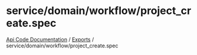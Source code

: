 # service/domain/workflow/project\_create.spec
 
[Api Code Documentation](../README.md) / [Exports](../modules.md) / service/domain/workflow/project\_create.spec
